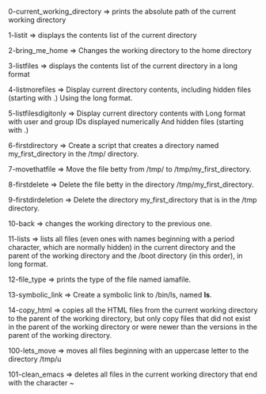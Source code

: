
0-current_working_directory => prints the absolute path of the current working directory

1-listit => displays the contents list of the current directory

2-bring_me_home => Changes the working directory to the home directory

3-listfiles => displays the contents list of the current directory in a long format

4-listmorefiles => Display current directory contents, including hidden files (starting with .) Using the long format.

5-listfilesdigitonly => Display current directory contents with Long format with user and group IDs displayed numerically And hidden files (starting with .)

6-firstdirectory => Create a script that creates a directory named my_first_directory in the /tmp/ directory.

7-movethatfile => Move the file betty from /tmp/ to /tmp/my_first_directory.

8-firstdelete => Delete the file betty in the directory /tmp/my_first_directory.

9-firstdirdeletion => Delete the directory my_first_directory that is in the /tmp directory.

10-back => changes the working directory to the previous one.

11-lists =>  lists all files (even ones with names beginning with a period character, which are normally hidden) in the current directory and the parent of the working directory and the /boot directory (in this order), in long format.

12-file_type =>  prints the type of the file named iamafile.

13-symbolic_link => Create a symbolic link to /bin/ls, named __ls__.

14-copy_html => copies all the HTML files from the current working directory to the parent of the working directory, but only copy files that did not exist in the parent of the working directory or were newer than the versions in the parent of the working directory.

100-lets_move => moves all files beginning with an uppercase letter to the directory /tmp/u

101-clean_emacs => deletes all files in the current working directory that end with the character ~
